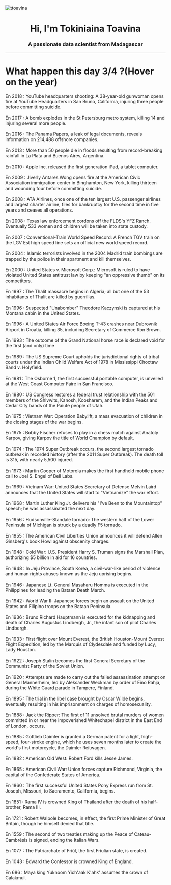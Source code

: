 
<p align="left"> <img src="https://komarev.com/ghpvc/?username=ttoavina&label=Profile%20views&color=0e75b6&style=flat" alt="ttoavina" /> </p>
<h1 align="center">Hi, I'm Tokiniaina Toavina</h1>
<h3 align="center">A passionate data scientist from Madagascar</h3>
    
<hr/>
<h1> What happen this day 3/4 ?(Hover on the year)</h1>

En 2018 : YouTube headquarters shooting: A 38-year-old gunwoman opens fire at YouTube Headquarters in San Bruno, California, injuring three people before committing suicide.
<br/><br/>
En 2017 : A bomb explodes in the St Petersburg metro system, killing 14 and injuring several more people.
<br/><br/>
En 2016 : The Panama Papers, a leak of legal documents, reveals information on 214,488 offshore companies.
<br/><br/>
En 2013 : More than 50 people die in floods resulting from record-breaking rainfall in La Plata and Buenos Aires, Argentina.
<br/><br/>
En 2010 : Apple Inc. released the first generation iPad, a tablet computer.
<br/><br/>
En 2009 : Jiverly Antares Wong opens fire at the American Civic Association immigration center in Binghamton, New York, killing thirteen and wounding four before committing suicide.
<br/><br/>
En 2008 : ATA Airlines, once one of the ten largest U.S. passenger airlines and largest charter airline, files for bankruptcy for the second time in five years and ceases all operations.
<br/><br/>
En 2008 : Texas law enforcement cordons off the FLDS's YFZ Ranch. Eventually 533 women and children will be taken into state custody.
<br/><br/>
En 2007 : Conventional-Train World Speed Record: A French TGV train on the LGV Est high speed line sets an official new world speed record.
<br/><br/>
En 2004 : Islamic terrorists involved in the 2004 Madrid train bombings are trapped by the police in their apartment and kill themselves.
<br/><br/>
En 2000 : United States v. Microsoft Corp.: Microsoft is ruled to have violated United States antitrust law by keeping "an oppressive thumb" on its competitors.
<br/><br/>
En 1997 : The Thalit massacre begins in Algeria; all but one of the 53 inhabitants of Thalit are killed by guerrillas.
<br/><br/>
En 1996 : Suspected "Unabomber" Theodore Kaczynski is captured at his Montana cabin in the United States.
<br/><br/>
En 1996 : A United States Air Force Boeing T-43 crashes near Dubrovnik Airport in Croatia, killing 35, including Secretary of Commerce Ron Brown.
<br/><br/>
En 1993 : The outcome of the Grand National horse race is declared void for the first (and only) time
<br/><br/>
En 1989 : The US Supreme Court upholds the jurisdictional rights of tribal courts under the Indian Child Welfare Act of 1978 in Mississippi Choctaw Band v. Holyfield.
<br/><br/>
En 1981 : The Osborne 1, the first successful portable computer, is unveiled at the West Coast Computer Faire in San Francisco.
<br/><br/>
En 1980 : US Congress restores a federal trust relationship with the 501 members of the Shivwits, Kanosh, Koosharem, and the Indian Peaks and Cedar City bands of the Paiute people of Utah.
<br/><br/>
En 1975 : Vietnam War: Operation Babylift, a mass evacuation of children in the closing stages of the war begins.
<br/><br/>
En 1975 : Bobby Fischer refuses to play in a chess match against Anatoly Karpov, giving Karpov the title of World Champion by default.
<br/><br/>
En 1974 : The 1974 Super Outbreak occurs, the second largest tornado outbreak in recorded history (after the 2011 Super Outbreak). The death toll is 315, with nearly 5,500 injured.
<br/><br/>
En 1973 : Martin Cooper of Motorola makes the first handheld mobile phone call to Joel S. Engel of Bell Labs.
<br/><br/>
En 1969 : Vietnam War: United States Secretary of Defense Melvin Laird announces that the United States will start to "Vietnamize" the war effort.
<br/><br/>
En 1968 : Martin Luther King Jr. delivers his "I've Been to the Mountaintop" speech; he was assassinated the next day.
<br/><br/>
En 1956 : Hudsonville–Standale tornado: The western half of the Lower Peninsula of Michigan is struck by a deadly F5 tornado.
<br/><br/>
En 1955 : The American Civil Liberties Union announces it will defend Allen Ginsberg's book Howl against obscenity charges.
<br/><br/>
En 1948 : Cold War: U.S. President Harry S. Truman signs the Marshall Plan, authorizing $5 billion in aid for 16 countries.
<br/><br/>
En 1948 : In Jeju Province, South Korea, a civil-war-like period of violence and human rights abuses known as the Jeju uprising begins.
<br/><br/>
En 1946 : Japanese Lt. General Masaharu Homma is executed in the Philippines for leading the Bataan Death March.
<br/><br/>
En 1942 : World War II: Japanese forces begin an assault on the United States and Filipino troops on the Bataan Peninsula.
<br/><br/>
En 1936 : Bruno Richard Hauptmann is executed for the kidnapping and death of Charles Augustus Lindbergh, Jr., the infant son of pilot Charles Lindbergh.
<br/><br/>
En 1933 : First flight over Mount Everest, the British Houston-Mount Everest Flight Expedition, led by the Marquis of Clydesdale and funded by Lucy, Lady Houston.
<br/><br/>
En 1922 : Joseph Stalin becomes the first General Secretary of the Communist Party of the Soviet Union.
<br/><br/>
En 1920 : Attempts are made to carry out the failed assassination attempt on General Mannerheim, led by Aleksander Weckman by order of Eino Rahja, during the White Guard parade in Tampere, Finland.
<br/><br/>
En 1895 : The trial in the libel case brought by Oscar Wilde begins, eventually resulting in his imprisonment on charges of homosexuality.
<br/><br/>
En 1888 : Jack the Ripper: The first of 11 unsolved brutal murders of women committed in or near the impoverished Whitechapel district in the East End of London, occurs.
<br/><br/>
En 1885 : Gottlieb Daimler is granted a German patent for a light, high-speed, four-stroke engine, which he uses seven months later to create the world's first motorcycle, the Daimler Reitwagen.
<br/><br/>
En 1882 : American Old West: Robert Ford kills Jesse James.
<br/><br/>
En 1865 : American Civil War: Union forces capture Richmond, Virginia, the capital of the Confederate States of America.
<br/><br/>
En 1860 : The first successful United States Pony Express run from St. Joseph, Missouri, to Sacramento, California, begins.
<br/><br/>
En 1851 : Rama IV is crowned King of Thailand after the death of his half-brother, Rama III.
<br/><br/>
En 1721 : Robert Walpole becomes, in effect, the first Prime Minister of Great Britain, though he himself denied that title.
<br/><br/>
En 1559 : The second of two treaties making up the Peace of Cateau-Cambrésis is signed, ending the Italian Wars.
<br/><br/>
En 1077 : The Patriarchate of Friûl, the first Friulian state, is created.
<br/><br/>
En 1043 : Edward the Confessor is crowned King of England.
<br/><br/>
En 686 : Maya king Yuknoom Yich'aak K'ahk' assumes the crown of Calakmul.
<br/><br/>

